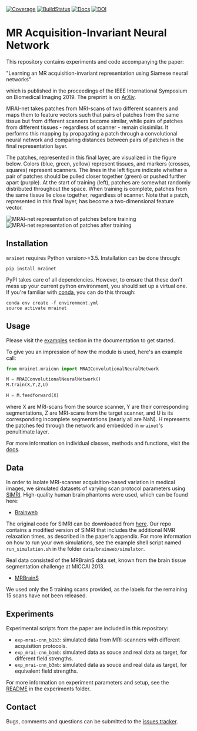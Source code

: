 [![Coverage](https://scrutinizer-ci.com/g/wmkouw/mrai-net/badges/coverage.png?b=master)](https://scrutinizer-ci.com/g/wmkouw/mrai-net/statistics/)
[![BuildStatus](https://travis-ci.org/wmkouw/mrai-net.svg?branch=master)](https://travis-ci.org/wmkouw/mrai-net) [![Docs](https://readthedocs.org/projects/mrai-net/badge/?version=latest)](https://mrai-net.readthedocs.io/en/latest/index.html) [![DOI](https://zenodo.org/badge/DOI/10.5281/zenodo.1314773.svg)](https://doi.org/10.5281/zenodo.1314773)

# MR Acquisition-Invariant Neural Network

This repository contains experiments and code accompanying the paper:

"Learning an MR acquisition-invariant representation using Siamese neural networks"

which is published in the proceedings of the IEEE International Symposium on Biomedical Imaging 2019.
The preprint is on [ArXiv](https://arxiv.org/abs/1709.07944).

MRAI-net takes patches from MRI-scans of two different scanners and maps them to feature vectors such that pairs of patches from the same tissue but from different scanners become similar, while pairs of patches from different tissues - regardless of scanner - remain dissimilar. It performs this mapping by propagating a patch through a convolutional neural network and comparing distances between pairs of patches in the final representation layer.

The patches, represented in this final layer, are visualized in the figure below. Colors (blue, green, yellow) represent tissues, and markers (crosses, squares) represent scanners. The lines in the left figure indicate whether a pair of patches should be pulled closer together (green) or pushed further apart (purple). At the start of training (left), patches are somewhat randomly distributed throughout the space. When training is complete, patches from the same tissue lie close together, regardless of scanner. Note that a patch, represented in this final layer, has become a two-dimensional feature vector.

![MRAI-net representation of patches before training](https://github.com/wmkouw/mrai-net/blob/master/images/training_before.png "Representation of patches before training")
![MRAI-net representation of patches after training](https://github.com/wmkouw/mrai-net/blob/master/images/training_after.png "Representation of patches after training")

## Installation

`mrainet` requires Python version>=3.5. Installation can be done through:
```shell
pip install mrainet
```

PyPI takes care of all dependencies. However, to ensure that these don't mess up your current python environment, you should set up a virtual one. If you're familiar with [conda](https://conda.io/docs/), you can do this through:
```
conda env create -f environment.yml
source activate mrainet
```

## Usage

Please visit the [examples](https://mrai-net.readthedocs.io/en/latest/examples.html) section in the documentation to get started.

To give you an impression of how the module is used, here's an example call:
```python
from mrainet.mraicnn import MRAIConvolutionalNeuralNetwork

M = MRAIConvolutionalNeuralNetwork()
M.train(X,Y,Z,U)

H = M.feedforward(X)
```
where X are MRI-scans from the source scanner, Y are their corresponding segmentations, Z are MRI-scans from the target scanner, and U is its corresponding incomplete segmentations (nearly all are NaN). H represents the patches fed through the network and embedded in `mrainet`'s penultimate layer.

For more information on individual classes, methods and functions, visit the [docs](https://mrai-net.readthedocs.io/en/latest/).

## Data

In order to isolate MRI-scanner acquisition-based variation in medical images, we simulated datasets of varying scan protocol parameters using [SIMRI](https://www.ncbi.nlm.nih.gov/pubmed/15705518). High-quality human brain phantoms were used, which can be found here:
- [Brainweb](http://brainweb.bic.mni.mcgill.ca/)


The original code for SIMRI can be downloaded from [here](https://sourceforge.net/projects/simri/). Our repo contains a modified version of SIMRI that includes the additional NMR relaxation times, as described in the paper's appendix. For more information on how to run your own simulations, see the example shell script named `run_simulation.sh` in the folder `data/brainweb/simulator`.

Real data consisted of the MRBrainS data set, known from the brain tissue segmentation challenge at MICCAI 2013.
- [MRBrainS](http://mrbrains13.isi.uu.nl/)

We used only the 5 training scans provided, as the labels for the remaining 15 scans have not been released.

## Experiments

Experimental scripts from the paper are included in this repository:
- `exp-mrai-cnn_b1b3`: simulated data from MRI-scanners with different acquisition protocols.
- `exp_mrai-cnn_b1mb`: simulated data as souce and real data as target, for different field strengths.
- `exp_mrai-cnn_b3mb`: simulated data as souce and real data as target, for equivalent field strengths.

For more information on experiment parameters and setup, see the [README](https://github.com/wmkouw/mrai-net/tree/master/experiments) in the experiments folder.

## Contact
Bugs, comments and questions can be submitted to the [issues tracker](https://github.com/wmkouw/mrai-net/issues).
